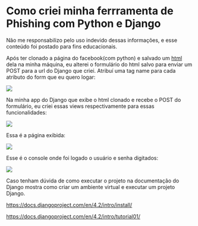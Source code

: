 # Como criei minha ferrramenta de Phishing com Python e Django


Não me responsabilizo pelo uso indevido dessas informações, e esse conteúdo foi postado para fins educacionais.


Após ter clonado a página do facebook(com python) e salvado um <a href="https://github.com/P3d50/dio-cybersecurity/blob/master/scrapper/fakebookScrapper/novo_html.html">html</a> dela na minha máquina, eu alterei o formulário do html salvo para enviar um POST para a url do Django que criei. Atribuí uma tag name para cada atributo do form que eu quero logar:

<img src="https://github.com/P3d50/dio-cybersecurity/blob/master/Screenshot%20from%202023-05-02%2006-27-39.png">

Na minha app do Django que exibe o html clonado e recebe o POST do formulário, eu criei essas views respectivamente para essas funcionalidades:

<img src="https://github.com/P3d50/dio-cybersecurity/blob/master/Screenshot%20from%202023-05-02%2006-33-40.png">


Essa é a página exibida:

<img src="https://github.com/P3d50/dio-cybersecurity/blob/master/Screenshot%20from%202023-05-02%2006-25-16.png">



Esse é o console onde foi logado o usuário e senha digitados:


<img src="https://github.com/P3d50/dio-cybersecurity/blob/master/Screenshot%20from%202023-05-02%2006-25-49.png">


Caso tenham dúvida de como executar o projeto na documentação do Django mostra como criar um ambiente virtual e executar um projeto Django.


https://docs.djangoproject.com/en/4.2/intro/install/


https://docs.djangoproject.com/en/4.2/intro/tutorial01/

